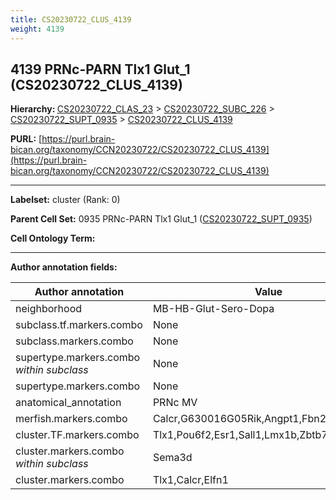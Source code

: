 ```yaml
---
title: CS20230722_CLUS_4139
weight: 4139
---
```

## 4139 PRNc-PARN Tlx1 Glut_1 (CS20230722_CLUS_4139)
<b>Hierarchy: </b>
[CS20230722_CLAS_23](../CS20230722_CLAS_23) >
[CS20230722_SUBC_226](../CS20230722_SUBC_226) >
[CS20230722_SUPT_0935](../CS20230722_SUPT_0935) >
[CS20230722_CLUS_4139](../CS20230722_CLUS_4139)

**PURL:** [https://purl.brain-bican.org/taxonomy/CCN20230722/CS20230722_CLUS_4139](https://purl.brain-bican.org/taxonomy/CCN20230722/CS20230722_CLUS_4139)

---


**Labelset:** cluster (Rank: 0)

**Parent Cell Set:** 0935 PRNc-PARN Tlx1 Glut_1 ([CS20230722_SUPT_0935](../CS20230722_SUPT_0935))



**Cell Ontology Term:** 

[MARKER GENES.]: #


---

[TRANSFERRED ANNOTATIONS.]: #


[AUTHOR ANNOTATION FIELDS.]: #


**Author annotation fields:**

| Author annotation | Value |
|-------------------|-------|
|neighborhood|MB-HB-Glut-Sero-Dopa|
|subclass.tf.markers.combo|None|
|subclass.markers.combo|None|
|supertype.markers.combo _within subclass_|None|
|supertype.markers.combo|None|
|anatomical_annotation|PRNc MV|
|merfish.markers.combo|Calcr,G630016G05Rik,Angpt1,Fbn2,Sv2b,Cbln1|
|cluster.TF.markers.combo|Tlx1,Pou6f2,Esr1,Sall1,Lmx1b,Zbtb7c|
|cluster.markers.combo _within subclass_|Sema3d|
|cluster.markers.combo|Tlx1,Calcr,Elfn1|
